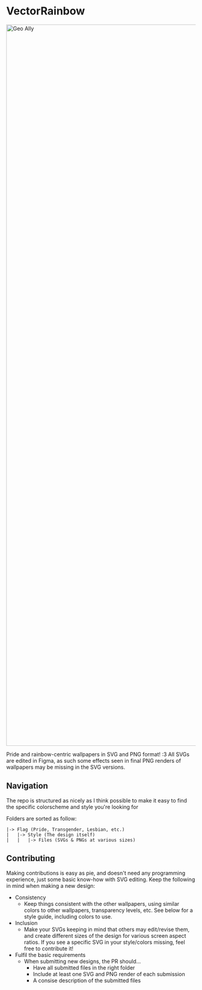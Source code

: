 # VectorRainbow
<img width="1920" alt="Geo Ally" src="https://github.com/Inderix/VectorRainbow/assets/88416096/59b718ca-1779-4c60-b645-14d8fece2b68">

Pride and rainbow-centric wallpapers in SVG and PNG format! :3
All SVGs are edited in Figma, as such some effects seen in final PNG renders of wallpapers may be missing in the SVG versions.

## Navigation
The repo is structured as nicely as I think possible to make it easy to find the specific colorscheme and style you're looking for

Folders are sorted as follow:
```
|-> Flag (Pride, Transgender, Lesbian, etc.)
|   |-> Style (The design itself)
|   |   |-> Files (SVGs & PNGs at various sizes)
```
## Contributing
Making contributions is easy as pie, and doesn't need any programming experience, just some basic know-how with SVG editing. Keep the following in mind when making a new design:
- Consistency
  - Keep things consistent with the other wallpapers, using similar colors to other wallpapers, transparency levels, etc. See below for a style guide, including colors to use. 
- Inclusion
  - Make your SVGs keeping in mind that others may edit/revise them, and create different sizes of the design for various screen aspect ratios. If you see a specific SVG in your style/colors missing, feel free to contribute it!
- Fulfil the basic requirements
  - When submitting new designs, the PR should...
    - Have all submitted files in the right folder
    - Include at least one SVG and PNG render of each submission
    - A consise description of the submitted files
   
    
